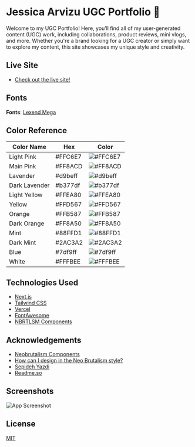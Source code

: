 
# Jessica Arvizu UGC Portfolio 🎥

Welcome to my UGC Portfolio! Here, you’ll find all of my user-generated content (UGC) work, including collaborations, product reviews, mini vlogs, and more. Whether you're a brand looking for a UGC creator or simply want to explore my content, this site showcases my unique style and creativity.

## Live Site
- [Check out the live site!](www.jessicaarvizuugc.com)
## Fonts
**Fonts**: [Lexend Mega](https://fonts.google.com/specimen/Lexend+Mega)
## Color Reference

| Color Name    | Hex          | Color |
| ------------- |------------- |-------|
| Light Pink |#FFC6E7|![#FFC6E7](https://via.placeholder.com/10/FFC6E7?text=+)|
| Main Pink |#FF8ACD|![#FF8ACD](https://via.placeholder.com/10/FF8ACD?text=+)
| Lavender |#d9beff|![#d9beff](https://via.placeholder.com/10/d9beff?text=+)
| Dark Lavender |#b377df|![#b377df](https://via.placeholder.com/10/b377df?text=+)
| Light Yellow |#FFEA80|![#FFEA80](https://via.placeholder.com/10/FFEA80?text=+)
| Yellow |#FFD567|![#FFD567](https://via.placeholder.com/10/FFD567?text=+)
| Orange |#FFB587|![#FFB587](https://via.placeholder.com/10/FFB587?text=+)
| Dark Orange |#FF8A50|![#FF8A50](https://via.placeholder.com/10/FF8A50?text=+)
| Mint |#88FFD1|![#88FFD1](https://via.placeholder.com/10/88FFD1?text=+)
| Dark Mint |#2AC3A2|![#2AC3A2](https://via.placeholder.com/10/2AC3A2?text=+)
| Blue |#7df9ff|![#7df9ff](https://via.placeholder.com/10/7df9ff?text=+)
| White |#FFFBEE|![#FFFBEE](https://via.placeholder.com/10/FFFBEE?text=+)


## Technologies Used

- [Next.js](https://nextjs.org/)
- [Tailwind CSS](https://tailwindcss.com/)
- [Vercel](https://vercel.com/)
- [FontAwesome](https://fontawesome.com/)
- [NBRTLSM Components](https://www.neobrutalism.dev/)


## Acknowledgements

 - [Neobrutalism Components](https://www.neobrutalism.dev/)
 - [How can I design in the Neo Brutalism style? ](https://medium.com/@sepidy/how-can-i-design-in-the-neo-brutalism-style-d85c458042de)
 - [Sepideh Yazdi](https://medium.com/@sepidy)
- [Readme.so](https://readme.so/es)

## Screenshots

![App Screenshot](./public/screenshot.png)


## License

[MIT](https://choosealicense.com/licenses/mit/)

